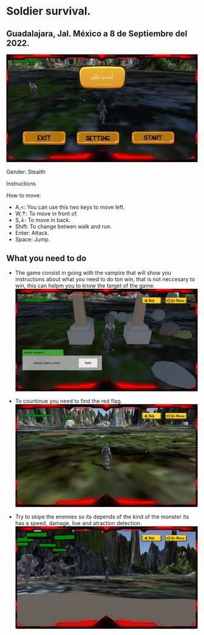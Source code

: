 # Soldier survival.

## Guadalajara, Jal. México a 8 de Septiembre del 2022.


![Vadim01j12feradim's Streak](./readmeImages/SoldierSurvival_2022B.pdf-image-003.png)

Gender: Stealth

Instructions

How to move:
* A,<: You can use this two keys to move left.
* W,↑: To move in front of.
* S,↓: To move in back.
* Shift: To change betwen walk and run.
* Enter: Attack.
* Space: Jump.

## What you need to do
* The game consist in going with the vampire that will show you instructions about what you need to do ton win, that is not neccesary to win, this can helpm you to know the target of the game.
![Vadim01j12feradim's Streack](./readmeImages/SoldierSurvival_2022B.pdf-image-004.png)

* To countinue you need to find the red flag.
![Vadim01j12feradim's Streack](./readmeImages/SoldierSurvival_2022B.pdf-image-005.png)

* Try to skipe the enemies so its depends of the kind of the monster its has a speed, damage, live and atraction detection.
![vadim](./readmeImages/SoldierSurvival_2022B.pdf-image-006.png)
